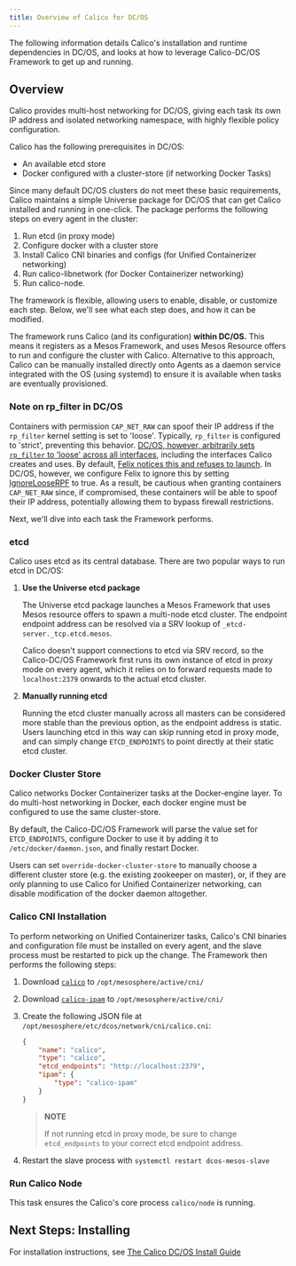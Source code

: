 ```yaml
---
title: Overview of Calico for DC/OS
---
```


The following information details Calico's installation and runtime dependencies
in DC/OS, and looks at how to leverage Calico-DC/OS Framework to get up and running.

## Overview

Calico provides multi-host networking for DC/OS, giving each task its own IP
address and isolated networking namespace, with highly flexible policy configuration.

Calico has the following prerequisites in DC/OS:

- An available etcd store
- Docker configured with a cluster-store (if networking Docker Tasks)

Since many default DC/OS clusters do not meet these basic requirements, Calico
maintains a simple Universe package for DC/OS that can get Calico
installed and running in one-click. The package performs the following
steps on every agent in the cluster:

1. Run etcd (in proxy mode)
2. Configure docker with a cluster store
3. Install Calico CNI binaries and configs (for Unified Containerizer networking)
4. Run calico-libnetwork (for Docker Containerizer networking)
5. Run calico-node.

The framework is flexible, allowing users to enable, disable, or customize each step.
Below, we'll see what each step does, and how it can be modified.

The framework runs Calico (and its configuration) **within DC/OS.**
This means it registers as a Mesos Framework, and uses Mesos Resource offers
to run and configure the cluster with Calico. Alternative to this approach,
Calico can be manually installed directly onto Agents as a daemon service integrated
with the OS (using systemd) to ensure it is available when tasks are eventually
provisioned.

### Note on rp_filter in DC/OS

Containers with permission `CAP_NET_RAW` can spoof their IP address if the
`rp_filter` kernel setting is set to 'loose'. Typically, `rp_filter` is
configured to 'strict', preventing this behavior.
[DC/OS, however, arbitrarily sets `rp_filter` to 'loose' across all interfaces](https://dcosjira.atlassian.net/browse/DCOS-265), including the interfaces
Calico creates and uses. By default, [Felix notices this and refuses to launch](https://github.com/projectcalico/calicoctl/issues/1082#issue-168163079). In DC/OS, however, we configure Felix to ignore this by setting
[IgnoreLooseRPF](https://github.com/projectcalico/felix/blob/ab8799eaea66627e5db7717e62fca61fd9c08646/python/calico/felix/config.py#L198) to true. As a result, be cautious when granting containers `CAP_NET_RAW` since, if compromised, these
containers will be able to spoof their IP address, potentially allowing them to bypass firewall restrictions.

Next, we'll dive into each task the Framework performs.

### etcd

Calico uses etcd as its central database. There are two popular ways to run
etcd in DC/OS:

1. **Use the Universe etcd package**

    The Universe etcd package launches a Mesos Framework that uses Mesos resource
    offers to spawn a multi-node etcd cluster.
    The endpoint endpoint address can be resolved via a SRV lookup of
    `_etcd-server._tcp.etcd.mesos`.

    Calico doesn't support connections to etcd via
    SRV record, so the Calico-DC/OS Framework first runs its own instance
    of etcd in proxy mode on every agent, which it relies on to forward requests
    made to `localhost:2379` onwards to the actual etcd cluster.

2. **Manually running etcd**

    Running the etcd cluster manually across all masters can be considered more
    stable than the previous option, as the endpoint address is static.
    Users launching etcd in this way can skip running etcd in proxy mode, and
    can simply change `ETCD_ENDPOINTS` to point directly at their static
    etcd cluster.

### Docker Cluster Store

Calico networks Docker Containerizer tasks at the Docker-engine layer.
To do multi-host networking in Docker, each docker engine must be configured
to use the same cluster-store.

By default, the Calico-DC/OS Framework will parse the value set for `ETCD_ENDPOINTS`,
configure Docker to use it by adding it to `/etc/docker/daemon.json`,
and finally restart Docker.

Users can set `override-docker-cluster-store` to manually choose a different
cluster store (e.g. the existing zookeeper on master), or, if they are only
planning to use Calico for Unified Containerizer networking,
can disable modification of the docker daemon altogether.

### Calico CNI Installation

To perform networking on Unified Containerizer tasks, Calico's CNI binaries and
configuration file must be installed on every agent, and the slave process must
be restarted to pick up the change. The Framework then performs the following steps:

1. Download [`calico`]({{site.data.versions[page.version].first.components["calico/cni"].download_calico_url}}) to `/opt/mesosphere/active/cni/`
2. Download [`calico-ipam`]({{site.data.versions[page.version].first.components["calico/cni"].download_calico_ipam_url}}) to `/opt/mesosphere/active/cni/`
3. Create the following JSON file at `/opt/mesosphere/etc/dcos/network/cni/calico.cni`:

   ```json
   {
       "name": "calico",
       "type": "calico",
       "etcd_endpoints": "http://localhost:2379",
       "ipam": {
           "type": "calico-ipam"
       }
   }
   ```
   > **NOTE**
   >
   > If not running etcd in proxy mode, be sure to change `etcd_endpoints`
   to your correct etcd endpoint address.

4. Restart the slave process with `systemctl restart dcos-mesos-slave`

### Run Calico Node

This task ensures the Calico's core process `calico/node` is running.

## Next Steps: Installing

For installation instructions, see [The Calico DC/OS Install Guide]({{site.baseurl}}/{{page.version}}/getting-started/mesos/installation/dc-os/framework)
